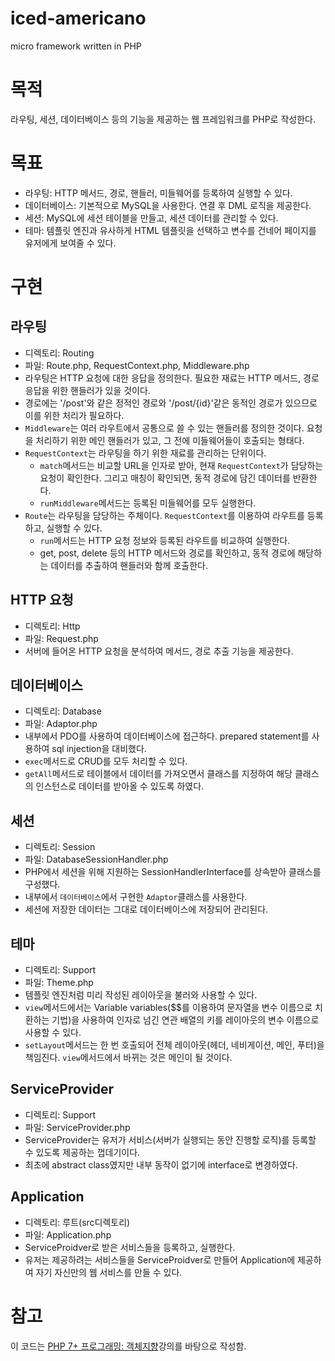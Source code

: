 # iced-americano
micro framework written in PHP

# 목적
라우팅, 세션, 데이터베이스 등의 기능을 제공하는 웹 프레임워크를 PHP로 작성한다.

# 목표
- 라우팅: HTTP 메서드, 경로, 핸들러, 미들웨어를 등록하여 실행할 수 있다.
- 데이터베이스: 기본적으로 MySQL을 사용한다. 연결 후 DML 로직을 제공한다.
- 세션: MySQL에 세션 테이블을 만들고, 세션 데이터를 관리할 수 있다.
- 테마: 템플릿 엔진과 유사하게 HTML 템플릿을 선택하고 변수를 건네어 페이지를 유저에게 보여줄 수 있다.

# 구현
## 라우팅
- 디렉토리: Routing
- 파일: Route.php, RequestContext.php, Middleware.php
- 라우팅은 HTTP 요청에 대한 응답을 정의한다. 필요한 재료는 HTTP 메서드, 경로 응답을 위한 핸들러가 있을 것이다.
- 경로에는 '/post'와 같은 정적인 경로와 '/post/{id}'같은 동적인 경로가 있으므로 이를 위한 처리가 필요하다.
- `Middleware`는 여러 라우트에서 공통으로 쓸 수 있는 핸들러를 정의한 것이다. 요청을 처리하기 위한 메인 핸들러가 있고, 그 전에 미들웨어들이 호출되는 형태다.
- `RequestContext`는 라우팅을 하기 위한 재료를 관리하는 단위이다.
  - `match`메서드는 비교할 URL을 인자로 받아, 현재 `RequestContext`가 담당하는 요청이 확인한다. 그리고 매칭이 확인되면, 동적 경로에 담긴 데이터를 반환한다.
  - `runMiddleware`메서드는 등록된 미들웨어를 모두 실행한다.
- `Route`는 라우팅을 담당하는 주체이다. `RequestContext`를 이용하여 라우트를 등록하고, 실행할 수 있다.
  - `run`메서드는 HTTP 요청 정보와 등록된 라우트를 비교하여 실행한다.
  - get, post, delete 등의 HTTP 메서드와 경로를 확인하고, 동적 경로에 해당하는 데이터를 추출하여 핸들러와 함께 호출한다.
## HTTP 요청
- 디렉토리: Http
- 파일: Request.php
- 서버에 들어온 HTTP 요청을 분석하여 메서드, 경로 추출 기능을 제공한다.
## 데이터베이스
- 디렉토리: Database
- 파일: Adaptor.php
- 내부에서 PDO를 사용하여 데이터베이스에 접근하다. prepared statement를 사용하여 sql injection을 대비했다.
- `exec`메서드로 CRUD를 모두 처리할 수 있다.
- `getAll`메서드로 테이블에서 데이터를 가져오면서 클래스를 지정하여 해당 클래스의 인스턴스로 데이터를 받아올 수 있도록 하였다.
## 세션
- 디렉토리: Session
- 파일: DatabaseSessionHandler.php
- PHP에서 세션을 위해 지원하는 SessionHandlerInterface를 상속받아 클래스를 구성했다.
- 내부에서 `데이터베이스`에서 구현한 `Adaptor`클래스를 사용한다.
- 세션에 저장한 데이터는 그대로 데이터베이스에 저장되어 관리된다.
## 테마
- 디렉토리: Support
- 파일: Theme.php
- 템플릿 엔진처럼 미리 작성된 레이아웃을 불러와 사용할 수 있다.
- `view`메서드에서는 Variable variables($$를 이용하여 문자열을 변수 이름으로 치환하는 기법)을 사용하여 인자로 넘긴 연관 배열의 키를 레이아웃의 변수 이름으로 사용할 수 있다.
- `setLayout`메서드는 한 번 호출되어 전체 레이아웃(헤더, 네비게이션, 메인, 푸터)을 책임진다. `view`메서드에서 바뀌는 것은 메인이 될 것이다.
## ServiceProvider
- 디렉토리: Support
- 파일: ServiceProvider.php
- ServiceProvider는 유저가 서비스(서버가 실행되는 동안 진행할 로직)를 등록할 수 있도록 제공하는 껍데기이다.
- 최초에 abstract class였지만 내부 동작이 없기에 interface로 변경하였다.
## Application
- 디렉토리: 루트(src디렉토리)
- 파일: Application.php
- ServiceProidver로 받은 서비스들을 등록하고, 실행한다.
- 유저는 제공하려는 서비스들을 ServiceProidver로 만들어 Application에 제공하여 자기 자신만의 웹 서비스를 만들 수 있다.
# 참고
이 코드는 [PHP 7+ 프로그래밍: 객체지향](https://www.inflearn.com/course/php7-oop#reviews)강의를 바탕으로 작성함.
